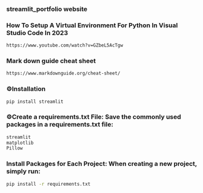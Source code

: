 ### streamlit_portfolio website 

### How To Setup A Virtual Environment For Python In Visual Studio Code In 2023


```bash
https://www.youtube.com/watch?v=GZbeL5AcTgw
```

### Mark down guide cheat sheet
```bash
https://www.markdownguide.org/cheat-sheet/
```


### ⚙️Installation

```bash
pip install streamlit
```

### ⚙️Create a requirements.txt File: Save the commonly used packages in a requirements.txt file:

```bash
streamlit
matplotlib
Pillow
```
### Install Packages for Each Project: When creating a new project, simply run:

```bash
pip install -r requirements.txt
```

